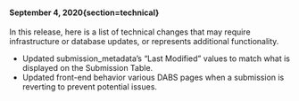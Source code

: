 #### September 4, 2020{section=technical}

In this release, here is a list of technical changes that may require infrastructure or database updates, or represents additional functionality.

* Updated submission_metadata’s “Last Modified” values to match what is displayed on the Submission Table.
* Updated front-end behavior various DABS pages when a submission is reverting to prevent potential issues.
